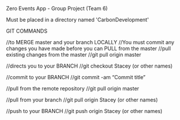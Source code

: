 Zero Events App - Group Project (Team 6)

Must be placed in a directory named 'CarbonDevelopment'

GIT COMMANDS 

//to MERGE master and your branch LOCALLY
//You must commit any changes you have made before you can PULL from the master
//pull existing changes from the master
//git pull origin master

//directs you to your BRANCH
//git checkout Stacey (or other names)

//commit to your BRANCH
//git commit -am “Commit title”

//pull from the remote repository 
//git pull origin master

//pull from your branch 
//git pull origin Stacey (or other names)

//push to your BRANCH 
//git push origin Stacey (or other names)